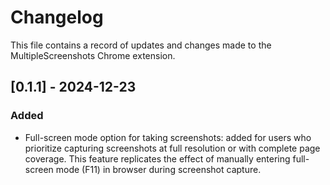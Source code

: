 # Changelog

This file contains a record of updates and changes made to the MultipleScreenshots Chrome extension.

## [0.1.1] - 2024-12-23
### Added
- Full-screen mode option for taking screenshots: added for users who prioritize capturing screenshots at full resolution or with complete page coverage. This feature replicates the effect of manually entering full-screen mode (F11) in browser during screenshot capture.
